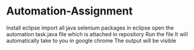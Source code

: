 # Automation-Assignment
Install eclipse
import all java selenium packages in eclipse
open the automation task.java file which is attached in repository
Run the file
It will automatically take to you in google chrome
The output will be visible

